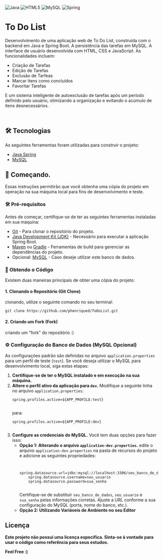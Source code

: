 ![Java](https://img.shields.io/badge/java-%23ED8B00.svg?style=for-the-badge&logo=openjdk&logoColor=white)
![HTML5](https://img.shields.io/badge/html5-%23E34F26.svg?style=for-the-badge&logo=html5&logoColor=white)
![MySQL](https://img.shields.io/badge/mysql-4479A1.svg?style=for-the-badge&logo=mysql&logoColor=white)
![Spring](https://img.shields.io/badge/spring-%236DB33F.svg?style=for-the-badge&logo=spring&logoColor=white)

<h1> To Do List </h1>
<p> 
  Desenvolvimento de uma aplicação web de To Do List, construída com o backend em Java e Spring Boot. A persistência das tarefas em MySQL. A interface de usuário desenvolvida com HTML, CSS e JavaScript. 
  As funcionalidades incluem:
  <ul>
    <li>Criação de Tarefas</li>
    <li>Edição de Tarefas</li>
    <li>Exclusão de Tarfeas</li>
    <li>Marcar itens como concluídos</li>
    <li>Favoritar Tarefas</li>
  </ul>
  E um sistema inteligente de autoexclusão de tarefas após um período definido pelo usuário, otimizando a organização e evitando o acúmulo de itens desnecessários.
</p>
<br>

<h2>🛠 Tecnologias </h2>
<p>As seguintes ferramentas foram utilizadas para construir o projeto: 
  <ul>
    <li> <a href= https://spring.io/projects/spring-boot>Java Spring</a> </li> 
    <li><a href= https://dev.mysql.com/doc/>MySQL</a> </li>
  </ul>
</p>

<h2> 🚀 Começando. </h2>
<p>
Essas instruções permitirão que você obtenha uma cópia do projeto em operação na sua máquina local para fins de desenvolvimento e teste.
</p>

<h3> 🛠️ Pré-requisitos </h3>
<p>
Antes de começar, certifique-se de ter as seguintes ferramentas instaladas em sua máquina:
</p>
<ul>
    <li><a href="https://git-scm.com/">Git</a> - Para clonar o repositório do projeto.</li>
    <li><a href="https://www.oracle.com/br/java/technologies/javase-downloads.html">Java Development Kit (JDK)</a> - Necessário para executar a aplicação Spring Boot.</li>
    <li><a href="https://maven.apache.org/download.cgi">Maven</a> ou <a href="https://gradle.org/install/">Gradle</a> - Ferramentas de build para gerenciar as dependências do projeto.</li>
    <li>Opcional: <a href="https://www.mysql.com/downloads/">MySQL</a> - Caso deseje utilizar este banco de dados.</li>
</ul>

<h3> 💾 Obtendo o Código </h3>
<p>
Existem duas maneiras principais de obter uma cópia do projeto:
</p>

<h4> 1. Clonando o Repositório (Git Clone) </h4>
<p>
clonando, utilize o seguinte comando no seu terminal:
</p>
<pre><code>git clone https://github.com/phenriqued/ToDoList.git
</code></pre>
<h4> 2. Criando um Fork (Fork) </h4>
<p>
criando um "fork" do repositório :)
</p>

<h3> ⚙️ Configuração do Banco de Dados (MySQL Opcional) </h3>
<p>
As configurações padrão são definidas no arquivo <code>application.properties</code> para um perfil de teste (<code>test</code>). Se você deseja utilizar o MySQL para desenvolvimento local, siga estas etapas:
</p>

<ol>
    <li><strong>Certifique-se de ter o MySQL instalado e em execução na sua máquina.</strong></li>
    <li><strong>Altere o perfil ativo da aplicação para <code>dev</code>.</strong> Modifique a seguinte linha no arquivo <code>application.properties</code>:
    <pre><code>spring.profiles.active=${APP_PROFILE:test}
    </code></pre>
    para:
    <pre><code>spring.profiles.active=${APP_PROFILE:dev}
    </code></pre>
    </li>
    <li><strong>Configure as credenciais do MySQL.</strong> Você tem duas opções para fazer isso:
        <ul>
            <li><strong>Opção 1: Alterando o arquivo <code>application-dev.properties</code>.</strong> edite o arquivo <code>application-dev.properties</code> na pasta de recursos do projeto e adicione as seguintes propriedades:
            <pre><code>
    spring.datasource.url=jdbc:mysql://localhost:3306/seu_banco_de_dados
    spring.datasource.username=seu_usuario
    spring.datasource.password=sua_senha
    </code></pre>
            Certifique-se de substituir <code>seu_banco_de_dados</code>, <code>seu_usuario</code> e <code>sua_senha</code> pelas informações corretas. Ajuste a URL conforme a sua configuração do MySQL (porta, nome do banco, etc.).
            </li>
            <li><strong>Opção 2: Utilizando Variáveis de Ambiente no seu Editor
            </li>
        </ul>
    </li>
</ol>
              
## Licença

Este projeto não possui uma licença específica. Sinta-se à vontade para usar o código como referência para seus estudos.
<p>Feel Free :)</p>


